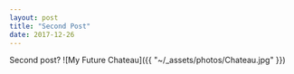 ```yaml
---
layout: post
title: "Second Post"
date: 2017-12-26
---
```


Second post? 
![My Future Chateau]({{ "~/_assets/photos/Chateau.jpg" }})
